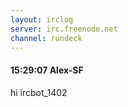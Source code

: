 ```yaml
---
layout: irclog
server: irc.freenode.net
channel: rundeck
---
```


#### 15:29:07 Alex-SF
 hi ircbot_1402 
